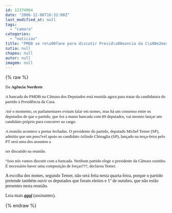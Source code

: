 ```yaml
---
id: 12374964
date: "2006-12-06T16:32:00Z"
last_modified_at: null
tags:
  - "camara"
categories:
  - "noticias"
title: "PMDB se re\u00fane para discutir Presid\u00eancia da C\u00e2mara "
sutia: null
chapeu: null
autor: null
imagem: null
---
```

{% raw %}
<p><P><FONT size=2><FONT face=Verdana>Da <STRONG>Agência Nordeste</STRONG></FONT></FONT></P></p>
<p><P><FONT size=2><FONT face=Verdana>A bancada do PMDB na Câmara dos Deputados está reunida agora para tratar da candidatura do partido à Presidência da Casa. </FONT></FONT></P></p>
<p><P><FONT size=2><FONT face=Verdana>Até o momento, os parlamentares evitam falar em nomes, mas há um consenso entre os deputados de que o partido, que fez a maior bancada com 89 deputados, vai mesmo lançar um candidato próprio para concorrer ao cargo. </FONT></FONT></P></p>
<p><P><FONT size=2><FONT face=Verdana>A reunião acontece a portas fechadas. O presidente do partido, deputado Michel Temer (SP), admitiu que um poss?vel apoio ao candidato Arlindo Chinaglia (SP), lançado na terça-feira pelo PT será uma dos assuntos a</p>
<p> ser discutido na reunião. </FONT></FONT></P></p>
<p><P><FONT face=Verdana size=2>“Isso nós vamos discutir com a bancada. Nenhum partido elege o presidente da Câmara sozinho. É necessário haver uma composição de forças???, declarou Temer.</FONT></P></p>
<p><P><FONT face=Verdana>A escolha dos nomes, segundo Temer, não será feita nesta quarta-feira, porque o partido pretende também ouvir os deputados que foram eleitos e 1º de outubro, que não estão presentes nesta reunião.</FONT></P></p>
<p><P><FONT face=Verdana>Leia mais <STRONG><EM><A href=\"https://www.agne.com.br/index.asp\" target=_blank>aqui</A> </EM></STRONG>(assinantes).</FONT></P> </p>
{% endraw %}